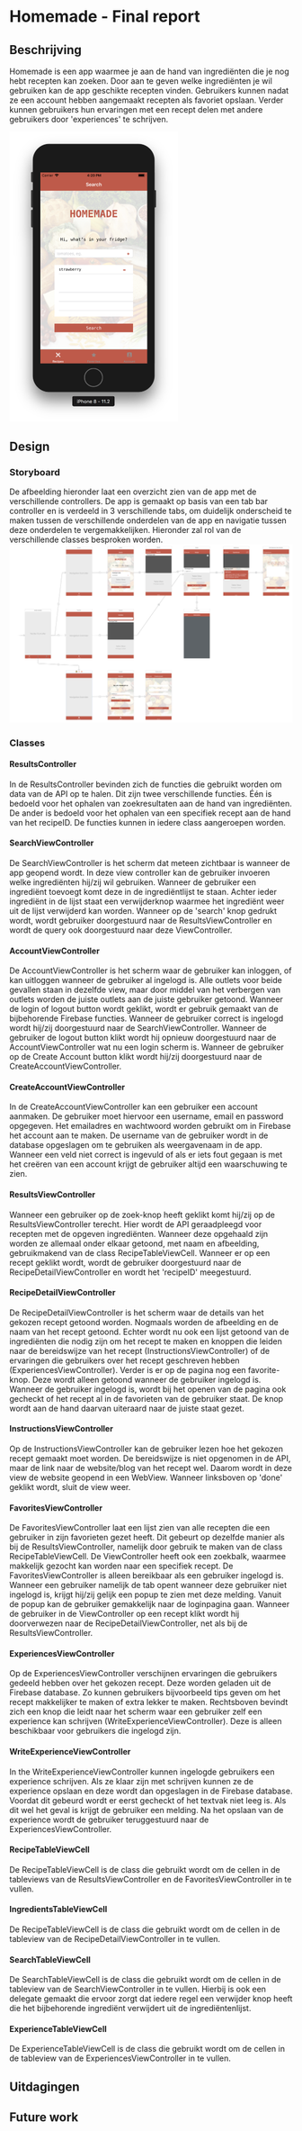 # Homemade - Final report

## Beschrijving
Homemade is een app waarmee je aan de hand van ingrediënten die je nog hebt recepten kan zoeken. Door aan te geven welke ingrediënten je wil gebruiken kan de app geschikte recepten vinden. Gebruikers kunnen nadat ze een account hebben aangemaakt recepten als favoriet opslaan. Verder kunnen gebruikers hun ervaringen met een recept delen met andere gebruikers door 'experiences' te schrijven.

<img src=https://github.com/gavinschipper/programmeerproject/blob/master/doc/1.png width="300">

## Design

### Storyboard
De afbeelding hieronder laat een overzicht zien van de app met de verschillende controllers. De app is gemaakt op basis van een tab bar controller en is verdeeld in 3 verschillende tabs, om duidelijk onderscheid te maken tussen de verschillende onderdelen van de app en navigatie tussen deze onderdelen te vergemakkelijken. Hieronder zal rol van de verschillende classes besproken worden.
<img src=https://github.com/gavinschipper/programmeerproject/blob/master/doc/techDesign.png>

### Classes
#### ResultsController
In de ResultsController bevinden zich de functies die gebruikt worden om data van de API op te halen. Dit zijn twee verschillende functies. Één is bedoeld voor het ophalen van zoekresultaten aan de hand van ingrediënten. De ander is bedoeld voor het ophalen van een specifiek recept aan de hand van het recipeID. De functies kunnen in iedere class aangeroepen worden.

#### SearchViewController
De SearchViewController is het scherm dat meteen zichtbaar is wanneer de app geopend wordt. In deze view controller kan de gebruiker invoeren welke ingrediënten hij/zij wil gebruiken. Wanneer de gebruiker een ingrediënt toevoegt komt deze in de ingrediëntlijst te staan. Achter ieder ingrediënt in de lijst staat een verwijderknop waarmee het ingrediënt weer uit de lijst verwijderd kan worden. Wanneer op de 'search' knop gedrukt wordt, wordt gebruiker doorgestuurd naar de ResultsViewController en wordt de query ook doorgestuurd naar deze ViewController.

#### AccountViewController
De AccountViewController is het scherm waar de gebruiker kan inloggen, of kan uitloggen wanneer de gebruiker al ingelogd is. Alle outlets voor beide gevallen staan in dezelfde view, maar door middel van het verbergen van outlets worden de juiste outlets aan de juiste gebruiker getoond. Wanneer de login of logout button wordt geklikt, wordt er gebruik gemaakt van de bijbehorende Firebase functies. Wanneer de gebruiker correct is ingelogd wordt hij/zij doorgestuurd naar de SearchViewController. Wanneer de gebruiker de logout button klikt wordt hij opnieuw doorgestuurd naar de AccountViewController wat nu een login scherm is. Wanneer de gebruiker op de Create Account button klikt wordt hij/zij doorgestuurd naar de CreateAccountViewController. 

#### CreateAccountViewController
In de CreateAccountViewController kan een gebruiker een account aanmaken. De gebruiker moet hiervoor een username, email en password opgegeven. Het emailadres en wachtwoord worden gebruikt om in Firebase het account aan te maken. De username van de gebruiker wordt in de database opgeslagen om te gebruiken als weergavenaam in de app. Wanneer een veld niet correct is ingevuld of als er iets fout gegaan is met het creëren van een account krijgt de gebruiker altijd een waarschuwing te zien.

#### ResultsViewController
Wanneer een gebruiker op de zoek-knop heeft geklikt komt hij/zij op de ResultsViewController terecht. Hier wordt de API geraadpleegd voor recepten met de opgeven ingrediënten. Wanneer deze opgehaald zijn worden ze allemaal onder elkaar getoond, met naam en afbeelding, gebruikmakend van de class RecipeTableViewCell. Wanneer er op een recept geklikt wordt, wordt de gebruiker doorgestuurd naar de RecipeDetailViewController en wordt het 'recipeID' meegestuurd.

#### RecipeDetailViewController
De RecipeDetailViewController is het scherm waar de details van het gekozen recept getoond worden. Nogmaals worden de afbeelding en de naam van het recept getoond. Echter wordt nu ook een lijst getoond van de ingrediënten die nodig zijn om het recept te maken en knoppen die leiden naar de bereidswijze van het recept (InstructionsViewController) of de ervaringen die gebruikers over het recept geschreven hebben (ExperiencesViewController). Verder is er op de pagina nog een favorite-knop. Deze wordt alleen getoond wanneer de gebruiker ingelogd is. Wanneer de gebruiker ingelogd is, wordt bij het openen van de pagina ook gecheckt of het recept al in de favorieten van de gebruiker staat. De knop wordt aan de hand daarvan uiteraard naar de juiste staat gezet.

#### InstructionsViewController
Op de InstructionsViewController kan de gebruiker lezen hoe het gekozen recept gemaakt moet worden. De bereidswijze is niet opgenomen in de API, maar de link naar de website/blog van het recept wel. Daarom wordt in deze view de website geopend in een WebView. Wanneer linksboven op 'done' geklikt wordt, sluit de view weer.

#### FavoritesViewController
De FavoritesViewController laat een lijst zien van alle recepten die een gebruiker in zijn favorieten gezet heeft. Dit gebeurt op dezelfde manier als bij de ResultsViewController, namelijk door gebruik te maken van de class RecipeTableViewCell. De ViewController heeft ook een zoekbalk, waarmee makkelijk gezocht kan worden naar een specifiek recept. De FavoritesViewController is alleen bereikbaar als een gebruiker ingelogd is. Wanneer een gebruiker namelijk de tab opent wanneer deze gebruiker niet ingelogd is, krijgt hij/zij gelijk een popup te zien met deze melding. Vanuit de popup kan de gebruiker gemakkelijk naar de loginpagina gaan. Wanneer de gebruiker in de ViewController op een recept klikt wordt hij doorverwezen naar de RecipeDetailViewController, net als bij de ResultsViewController.

#### ExperiencesViewController
Op de ExperiencesViewController verschijnen ervaringen die gebruikers gedeeld hebben over het gekozen recept. Deze worden geladen uit de Firebase database. Zo kunnen gebruikers bijvoorbeeld tips geven om het recept makkelijker te maken of extra lekker te maken. Rechtsboven bevindt zich een knop die leidt naar het scherm waar een gebruiker zelf een experience kan schrijven (WriteExperienceViewController). Deze is alleen beschikbaar voor gebruikers die ingelogd zijn. 

#### WriteExperienceViewController
In the WriteExperienceViewController kunnen ingelogde gebruikers een experience schrijven. Als ze klaar zijn met schrijven kunnen ze de experience opslaan en deze wordt dan opgeslagen in de Firebase database. Voordat dit gebeurd wordt er eerst gecheckt of het textvak niet leeg is. Als dit wel het geval is krijgt de gebruiker een melding. Na het opslaan van de experience wordt de gebruiker teruggestuurd naar de ExperiencesViewController.

#### RecipeTableViewCell
De RecipeTableViewCell is de class die gebruikt wordt om de cellen in de tableviews van de ResultsViewController en de FavoritesViewController in te vullen. 

#### IngredientsTableViewCell
De RecipeTableViewCell is de class die gebruikt wordt om de cellen in de tableview van de RecipeDetailViewController in te vullen. 

#### SearchTableViewCell
De SearchTableViewCell is de class die gebruikt wordt om de cellen in de tableview van de SearchViewController in te vullen. Hierbij is ook een delegate gemaakt die ervoor zorgt dat iedere regel een verwijder knop heeft die het bijbehorende ingrediënt verwijdert uit de ingrediëntenlijst.

#### ExperienceTableViewCell
De ExperienceTableViewCell is de class die gebruikt wordt om de cellen in de tableview van de ExperiencesViewController in te vullen. 

## Uitdagingen

## Future work
